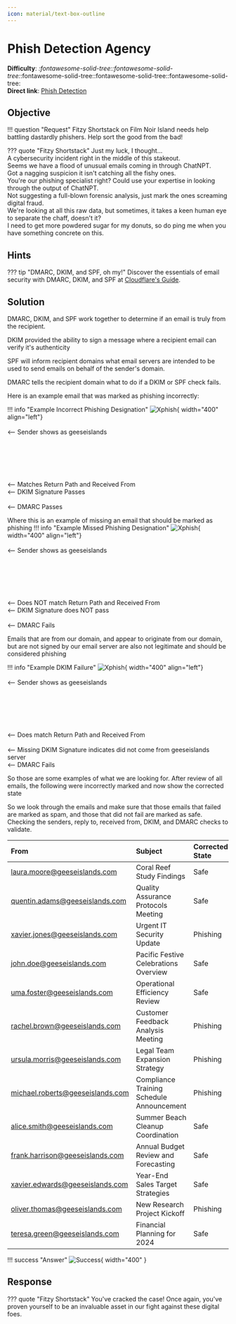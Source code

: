 ```yaml
---
icon: material/text-box-outline
---
```


# Phish Detection Agency

**Difficulty**: <i class=twemoji_red>:fontawesome-solid-tree::fontawesome-solid-tree:</i>:fontawesome-solid-tree::fontawesome-solid-tree::fontawesome-solid-tree:<br/>
**Direct link**: [Phish Detection](https://hhc23-phishdetect-dot-holidayhack2023.ue.r.appspot.com/?&challenge=phishdetect)

## Objective

!!! question "Request"
    Fitzy Shortstack on Film Noir Island needs help battling dastardly phishers. Help sort the good from the bad!

??? quote "Fitzy Shortstack"
    Just my luck, I thought...<br/>
    A cybersecurity incident right in the middle of this stakeout.<br/>
    Seems we have a flood of unusual emails coming in through ChatNPT.<br/>
    Got a nagging suspicion it isn't catching all the fishy ones.<br/>
    You're our phishing specialist right? Could use your expertise in looking through the output of ChatNPT.<br/>
    Not suggesting a full-blown forensic analysis, just mark the ones screaming digital fraud.<br/>
    We're looking at all this raw data, but sometimes, it takes a keen human eye to separate the chaff, doesn't it?<br/>
    I need to get more powdered sugar for my donuts, so do ping me when you have something concrete on this.

## Hints

??? tip "DMARC, DKIM, and SPF, oh my!"
    Discover the essentials of email security with DMARC, DKIM, and SPF at [Cloudflare's Guide](https://www.cloudflare.com/learning/email-security/dmarc-dkim-spf/).


## Solution

DMARC, DKIM, and SPF work together to determine if an email is truly from the recipient.

DKIM provided the ability to sign a message where a recipient email can verify it's authenticity

SPF will inform recipient domains what email servers are intended to be used to send emails on behalf of the sender's domain.

DMARC tells the recipient domain what to do if a DKIM or SPF check fails.

Here is an example email that was marked as phishing incorrectly:

!!! info "Example Incorrect Phishing Designation"
    ![Xphish](../img/objectives/o13/xphish.png){ width="400" align="left"}
    </br></br><-- Sender shows as geeseislands
    </br></br></br></br></br></br></br><-- Matches Return Path and Received From
    </br><-- DKIM Signature Passes
    </br></br><-- DMARC Passes

Where this is an example of missing an email that should be marked as phishing
!!! info "Example Missed Phishing Designation"
    ![Xphish](../img/objectives/o13/xsafe.png){ width="400" align="left"}
    </br></br><-- Sender shows as geeseislands
    </br></br></br></br></br></br></br><-- Does NOT match Return Path and Received From
    </br><-- DKIM Signature does NOT pass
    </br></br><-- DMARC Fails

Emails that are from our domain, and appear to originate from our domain, but are not signed by our email server are also not legitimate and should be considered phishing 

!!! info "Example DKIM Failure"
    ![Xphish](../img/objectives/o13/dkim.png){ width="400" align="left"}
    </br></br><-- Sender shows as geeseislands
    </br></br></br></br></br></br></br><-- Does match Return Path and Received From
    </br></br><-- Missing DKIM Signature indicates did not come from geeseislands server
    </br><-- DMARC Fails

So those are some examples of what we are looking for. After review of all emails, the following were incorrectly marked and now show the corrected state

So we look through the emails and make sure that those emails that failed are marked as spam, and those that did not fail are marked as safe. Checking the senders, reply to, received from, DKIM, and DMARC checks to validate.

| From         		            | Subject                             | Corrected State |
| :---------------------------- | :---------------------------------- | :-------------- |
|laura.moore@geeseislands.com   |Coral Reef Study Findings            |Safe     |X
|quentin.adams@geeseislands.com |Quality Assurance Protocols Meeting  |Safe     |X
|xavier.jones@geeseislands.com  |Urgent IT Security Update            |Phishing |X
|john.doe@geeseislands.com      |Pacific Festive Celebrations Overview|Safe     |X
|uma.foster@geeseislands.com    |Operational Efficiency Review        |Safe     |X
|rachel.brown@geeseislands.com  |Customer Feedback Analysis Meeting   |Phishing |X
|ursula.morris@geeseislands.com |Legal Team Expansion Strategy        |Phishing |X
|michael.roberts@geeseislands.com|Compliance Training Schedule Announcement|Phishing|X
|alice.smith@geeseislands.com   |Summer Beach Cleanup Coordination    |Safe     |X
|frank.harrison@geeseislands.com|Annual Budget Review and Forecasting |Safe     |X
|xavier.edwards@geeseislands.com|Year-End Sales Target Strategies     |Safe     |X
|oliver.thomas@geeseislands.com |New Research Project Kickoff         |Phishing |X
|teresa.green@geeseislands.com  |Financial Planning for 2024          |Safe     |X


!!! success "Answer"
    ![Success](../img/objectives/o13/success.png){ width="400" }

## Response

??? quote "Fitzy Shortstack"
    You've cracked the case! Once again, you've proven yourself to be an invaluable asset in our fight against these digital foes.
